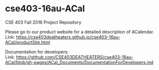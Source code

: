 # cse403-16au-ACal
CSE 403 Fall 2016 Project Repository

Please go to our product website for a detailed description of ACalendar.     
Link: https://cse403deatheaters.github.io/cse403-16au-ACal/productSite.html

Documentation for developers:   
Link: https://github.com/CSE403DEATHEATERS/cse403-16au-ACal/blob/gh-pages/ACal_Documents/DocumentationForDevelopers.md
